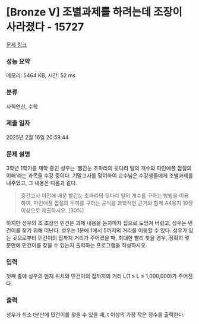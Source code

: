 # [Bronze V] 조별과제를 하려는데 조장이 사라졌다 - 15727 

[문제 링크](https://www.acmicpc.net/problem/15727) 

### 성능 요약

메모리: 5464 KB, 시간: 52 ms

### 분류

사칙연산, 수학

### 제출 일자

2025년 2월 16일 20:59:44

### 문제 설명

<p>3학년 1학기를 재학 중인 성우는 ‘빨간눈 초파리의 뒷다리 털의 개수와 파인애플 껍질의 이해’라는 과목을 수강 중이다. 기말고사를 맞이하여 교수님은 수강생들에게 조별과제를 내주었고, 그 내용은 다음과 같다.</p>

<blockquote>
<p>중간고사 이전에 배운 빨간눈 초파리의 뒷다리 털의 개수를 구하는 방법을 이용하여, 파인애플 껍질의 두께를 구하는 공식을 과학적인 근거와 함께 A4용지 10장 이상으로 제출하시오. [30%]</p>
</blockquote>

<p>하지만 성우의 조 조장인 민건은 과제 내용을 듣자마자 집으로 도망쳐 버렸고, 성우는 민건이를 찾기 위해 떠난다. 성우는 1분에 1에서 5까지의 거리를 이동할 수 있다. 성우가 있는 곳으로부터 민건이의 집까지 거리가 주어졌을 때, 최대한 빨리 찾을 경우, 정확히 몇 분만에 민건이를 찾을 수 있는지 출력하는 프로그램을 작성하시오.</p>

### 입력 

 <p>첫째 줄에 성우의 현재 위치와 민건이의 집까지의 거리 L(1 ≤ L ≤ 1,000,000)가 주어진다.</p>

### 출력 

 <p>성우가 최소 t분만에 민건이를 찾을 수 있을 때, t 이상의 가장 작은 정수를 출력한다.</p>

